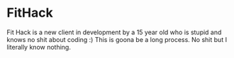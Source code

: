 # FitHack
Fit Hack is a new client in development by a 15 year old who is stupid and knows no shit about coding :)
This is goona be a long process.
No shit but I literally know nothing.


